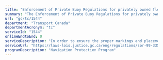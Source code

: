 ```yaml
---
title: "Enforcement of Private Buoy Regulations for privately owned floating information markers under the Canada Shipping Act, 2001."
summary: "The Enforcement of Private Buoy Regulations for privately owned floating information markers under the Canada Shipping Act, 2001. service from Transport Canada is not available end-to-end online, according to the GC Service Inventory."
url: "gc/tc/1544"
department: "Transport Canada"
departmentAcronym: "tc"
serviceId: "1544"
onlineEndtoEnd: 0
serviceDescription: "In order to ensure the proper markings and placement of private buoys, Transport Canada may order modifications for safety or visibility of any buoy in Canadian waters and/or its removal."
serviceUrl: "https://laws-lois.justice.gc.ca/eng/regulations/sor-99-335/page-1.html"
programDescription: "Navigation Protection Program"
---
```

